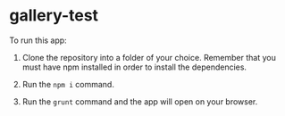 # gallery-test

To run this app:

1) Clone the repository into a folder of your choice.
Remember that you must have npm installed in order to install the dependencies.

2) Run  the `npm i` command.

3) Run the `grunt` command and the app will open on your browser.
